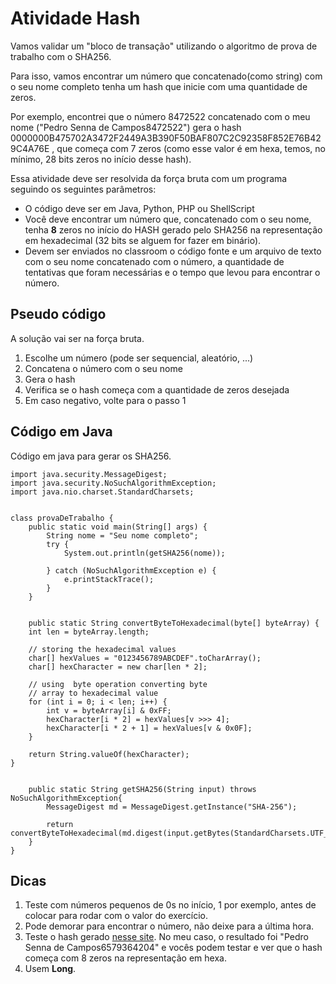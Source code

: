 # Atividade Hash

Vamos validar um "bloco de transação" utilizando o algoritmo de prova de trabalho com o SHA256.

Para isso, vamos encontrar um número que concatenado(como string) com o seu nome completo tenha um hash que inicie com uma quantidade de zeros.

Por exemplo, encontrei que o número 8472522 concatenado com o meu nome ("Pedro Senna de Campos8472522") gera o hash 0000000B475702A3472F2449A3B390F50BAF807C2C92358F852E76B429C4A76E , que começa com  7 zeros (como esse valor é em hexa, temos, no mínimo, 28 bits zeros no início desse hash).

Essa atividade deve ser resolvida da força bruta com um programa seguindo os seguintes parâmetros:

* O código deve ser em Java, Python, PHP ou ShellScript
* Você deve encontrar um número que, concatenado com o seu nome, tenha **8** zeros no início do HASH gerado pelo SHA256 na representação em hexadecimal (32 bits se alguem for fazer em binário).
* Devem ser enviados no classroom o código fonte e um arquivo de texto com o seu nome concatenado com o número, a quantidade de tentativas que foram necessárias e o tempo que levou para encontrar o número.

## Pseudo código

A solução vai ser na força bruta.

1. Escolhe um número (pode ser sequencial, aleatório, ...)
2. Concatena o número com o seu nome
3. Gera o hash
4. Verifica se o hash começa com a quantidade de zeros desejada
5. Em caso negativo, volte para o passo 1


## Código em Java

Código em java para gerar os SHA256.

```
import java.security.MessageDigest;
import java.security.NoSuchAlgorithmException;
import java.nio.charset.StandardCharsets;


class provaDeTrabalho {
    public static void main(String[] args) {
        String nome = "Seu nome completo";
        try {
            System.out.println(getSHA256(nome));
            
        } catch (NoSuchAlgorithmException e) {
            e.printStackTrace();
        }
    }


    public static String convertByteToHexadecimal(byte[] byteArray) {
    int len = byteArray.length;

    // storing the hexadecimal values
    char[] hexValues = "0123456789ABCDEF".toCharArray();
    char[] hexCharacter = new char[len * 2];

    // using  byte operation converting byte
    // array to hexadecimal value
    for (int i = 0; i < len; i++) {
        int v = byteArray[i] & 0xFF;
        hexCharacter[i * 2] = hexValues[v >>> 4];
        hexCharacter[i * 2 + 1] = hexValues[v & 0x0F];
    }

    return String.valueOf(hexCharacter);
}


    public static String getSHA256(String input) throws NoSuchAlgorithmException{
        MessageDigest md = MessageDigest.getInstance("SHA-256"); 

        return convertByteToHexadecimal(md.digest(input.getBytes(StandardCharsets.UTF_8))); 
    }
}

```

## Dicas

1. Teste com números pequenos de 0s no início, 1 por exemplo, antes de colocar para rodar com o valor do exercício.
2. Pode demorar para encontrar o número, não deixe para a última hora.
3. Teste o hash gerado [nesse site](https://emn178.github.io/online-tools/sha256.html). No meu caso, o resultado foi "Pedro Senna de Campos6579364204" e vocês podem testar e ver que o hash começa com 8 zeros na representação em hexa.
4. Usem **Long**.
